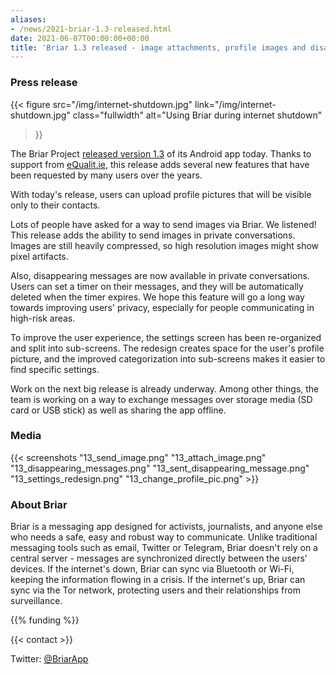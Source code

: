 ```yaml
---
aliases:
- /news/2021-briar-1.3-released.html
date: 2021-06-07T00:00:00+00:00
title: 'Briar 1.3 released - image attachments, profile images and disappearing messages'
---
```



### Press release

{{< figure src="/img/internet-shutdown.jpg" link="/img/internet-shutdown.jpg"
class="fullwidth" alt="Using Briar during internet shutdown"
>}}

The Briar Project [released version 1.3](/download) of its Android app today.
Thanks to support from [eQualit.ie](https://equalit.ie/), this release adds several new features that have been requested by many users over the years. 

With today's release, users can upload profile pictures that will be visible only to their contacts. 

Lots of people have asked for a way to send images via Briar. We listened! This release adds the ability to send images in private conversations. 
Images are still heavily compressed, so high resolution images might show pixel artifacts.

Also, disappearing messages are now available in private conversations. 
Users can set a timer on their messages, and they will be automatically deleted when the timer expires. 
We hope this feature will go a long way towards improving users' privacy, especially for people communicating in high-risk areas. 

To improve the user experience, the settings screen has been re-organized and split into sub-screens. The redesign creates space for the user's profile picture, and the improved categorization into sub-screens makes it easier to find specific settings.

Work on the next big release is already underway. Among other things, the team is working on a way to exchange messages over storage media (SD card or USB stick) as well as sharing the app offline.


### Media
{{< screenshots
    "13_send_image.png"
    "13_attach_image.png"
    "13_disappearing_messages.png"
    "13_sent_disappearing_message.png"
    "13_settings_redesign.png"
    "13_change_profile_pic.png"
    >}}

### About Briar

Briar is a messaging app designed for activists, journalists,
and anyone else who needs a safe, easy and robust way to communicate.
Unlike traditional messaging tools such as email, Twitter or Telegram,
Briar doesn't rely on a central server -
messages are synchronized directly between the users' devices.
If the internet's down,
Briar can sync via Bluetooth or Wi-Fi, keeping the information flowing in a crisis.
If the internet's up, Briar can sync via the Tor network, protecting users
and their relationships from surveillance.

{{% funding %}}

{{< contact  >}}

Twitter: [@BriarApp](https://twitter.com/BriarApp)


